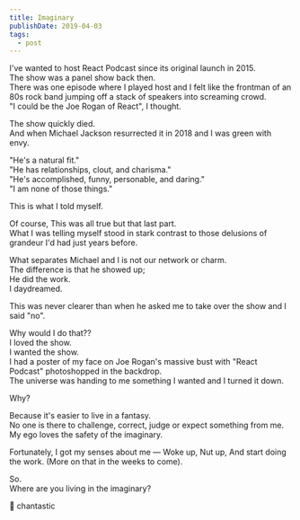 ```yaml
---
title: Imaginary
publishDate: 2019-04-03
tags:
  - post
---
```


I've wanted to host React Podcast since its original launch in 2015.  
The show was a panel show back then.  
There was one episode where I played host and I felt like the frontman of an 80s rock band jumping off a stack of speakers into screaming crowd.  
"I could be the Joe Rogan of React", I thought.

The show quickly died.  
And when Michael Jackson resurrected it in 2018 and I was green with envy.

"He's a natural fit."  
"He has relationships, clout, and charisma."  
"He's accomplished, funny, personable, and daring."  
"I am none of those things."

This is what I told myself.

Of course, This was all true but that last part.  
What I was telling myself stood in stark contrast to those delusions of grandeur I'd had just years before.

What separates Michael and I is not our network or charm.  
The difference is that he showed up;  
He did the work.  
I daydreamed.

This was never clearer than when he asked me to take over the show and I said "no".

Why would I do that??  
I loved the show.  
I wanted the show.  
I had a poster of my face on Joe Rogan's massive bust with "React Podcast" photoshopped in the backdrop.  
The universe was handing to me something I wanted and I turned it down.

Why?

Because it's easier to live in a fantasy.  
No one is there to challenge, correct, judge or expect something from me.  
My ego loves the safety of the imaginary.

Fortunately, I got my senses about me —
Woke up,
Nut up,
And start doing the work.
(More on that in the weeks to come).

So.  
Where are you living in the imaginary?

💖 chantastic
